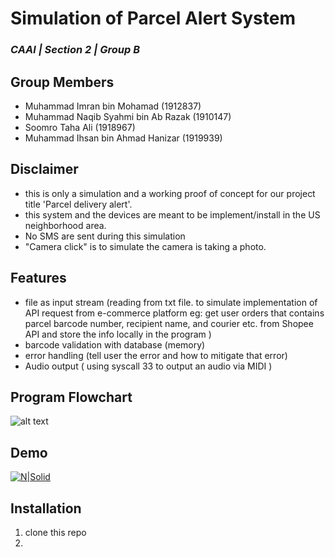 # Simulation of Parcel Alert System 
### _CAAl | Section 2 | Group B_



## Group Members
- Muhammad Imran bin Mohamad (1912837)
- Muhammad Naqib Syahmi bin Ab Razak (1910147)
- Soomro Taha Ali (1918967)
- Muhammad Ihsan bin Ahmad Hanizar (1919939)

## Disclaimer

- this is only a simulation and a working proof of concept for our project title 'Parcel delivery
alert'.
- this system and the devices are meant to be implement/install in the US neighborhood area.
- No SMS are sent during this simulation
- "Camera click" is to simulate the camera is taking a photo.

## Features
- file as input stream (reading from txt file. to simulate implementation of API request from e-commerce platform eg: get user orders that contains parcel barcode number, recipient name, and courier etc. from Shopee API and store the info locally in the program )
- barcode validation with database (memory)
- error handling (tell user the error and how to mitigate that error)
- Audio output ( using syscall 33 to output an audio via MIDI )

## Program Flowchart
![alt text](https://i.ibb.co/fQ2CycH/program-flow-drawio.png)


## Demo
[![N|Solid](https://images.squarespace-cdn.com/content/v1/5f3a60f80638305e031c31bd/1631161685918-FVHK4FVDGGVZVZEV47XO/youtube+logo.png)](https://www.youtube.com/watch?v=6o1JeI5yXxI)

## Installation
1) clone this repo 
2) 
